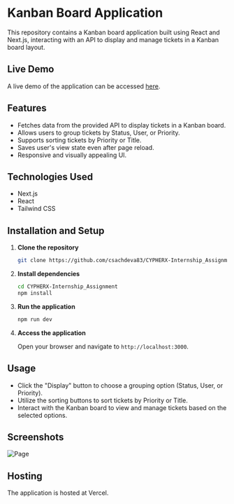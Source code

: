 # Kanban Board Application

This repository contains a Kanban board application built using React and Next.js, interacting with an API to display and manage tickets in a Kanban board layout.

## Live Demo

A live demo of the application can be accessed [here](#).

## Features

- Fetches data from the provided API to display tickets in a Kanban board.
- Allows users to group tickets by Status, User, or Priority.
- Supports sorting tickets by Priority or Title.
- Saves user's view state even after page reload.
- Responsive and visually appealing UI.

## Technologies Used

- Next.js
- React
- Tailwind CSS

## Installation and Setup

1. **Clone the repository**

    ```bash
    git clone https://github.com/csachdeva83/CYPHERX-Internship_Assignment.git
    ```

2. **Install dependencies**

    ```bash
    cd CYPHERX-Internship_Assignment
    npm install
    ```

3. **Run the application**

    ```bash
    npm run dev
    ```

4. **Access the application**

    Open your browser and navigate to `http://localhost:3000`.

## Usage

- Click the "Display" button to choose a grouping option (Status, User, or Priority).
- Utilize the sorting buttons to sort tickets by Priority or Title.
- Interact with the Kanban board to view and manage tickets based on the selected options.


## Screenshots

![Page](https://drive.google.com/file/d/1W9Aalsk5AMzWh4e1X3CBhewhdKibsoZ7/view?usp=sharing)

## Hosting

The application is hosted at Vercel.


